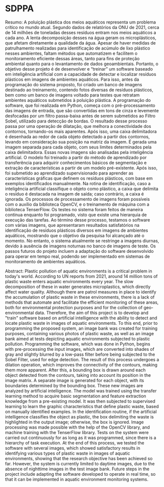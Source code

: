 # SDPPA
Resumo:
A poluição plástica dos meios aquáticos representa um problema crítico no mundo atual. Segundo dados de relatórios da ONU de 2021, cerca de 14 milhões de toneladas desses resíduos entram nos meios aquáticos a cada ano. A lenta decomposição desses na água geram os microplásticos, que afetam diretamente a qualidade da água. Apesar de haver medidas de patrulhamento realizadas para identificação de acúmulo de lixo plástico nesses ambientes, faltam métodos que  automatizem e facilitem o monitoramento eficiente dessas áreas, tanto para fins de proteção ambiental quanto para o levantamento de dados geoambientais. Portanto, o objetivo desse projeto é de desenvolver e “treinar” um software baseado em inteligência artificial com a capacidade de detectar e localizar resíduos plásticos em imagens de ambientes aquáticos. Para isso, antes da programação do sistema proposto, foi criado um banco de imagens destinado ao treinamento, contendo fotos diversas de resíduos plásticos, bem como um banco de imagens voltado para testes que retratam ambientes aquáticos submetidos à poluição plástica. A programação do software, que foi realizada em Python, começa com o pré-processamento das imagens de entrada, que são convertidas em tons de cinza e levemente desfocadas por um filtro passa-baixa antes de serem submetidos ao Filtro Sobel, utilizado para detecção de bordas. O resultado desse processo passa por uma operação de dilatação, que melhora a conectividade dos contornos, tornando-os mais aparentes. Após isso, uma caixa delimitadora é desenhada ao redor de cada objeto detectado a partir dos contornos, levando em consideração sua posição na matriz da imagem. É gerada uma imagem separada para cada objeto, com seus limites determinados pela caixa delimitadora. Essas novas imagens são analisadas pela inteligência artificial. O modelo foi treinado a partir do método de aprendizado por transferência para adquirir conhecimentos básicos de segmentação e extração de características a partir de um modelo pré-existente. Após isso, foi submetido ao aprendizado supervisionado para aprender as características gráficas que definem os resíduos plásticos, com base em exemplos identificados manualmente. Na rotina de identificação, caso a inteligência artificial classifique o objeto como plástico, a caixa que delimita o resíduo é destacada na imagem de saída; caso contrário, a caixa é ignorada. Os processos de processamento de imagens foram possíveis com o auxílio da biblioteca OpenCV, e o treinamento de máquina com a biblioteca TenserFlow. Os testes no sistema foram feitos de maneira contínua enquanto foi programado, visto que existe uma hierarquia de execução das tarefas. Ao término desse processo, testamos o software com várias imagens, que apresentaram resultados satisfatórios na identificação de resíduos plásticos diversos em imagens de ambientes aquáticos, mostrando que o objetivo da pesquisa foi alcançado até o momento. No entanto, o sistema atualmente se restringe a imagens diurnas, devido à ausência de imagens noturnas no banco de imagens de teste. Os passos futuros do projeto incluem a adaptação do software desenvolvido para operar em tempo real, podendo ser implementado em sistemas de monitoramento de ambientes aquáticos.

Abstract:
Plastic pollution of aquatic environments is a critical problem in today's world. According to UN reports from 2021, around 14 million tons of plastic waste enters aquatic environments every year. The slow decomposition of these in water generates microplastics, which directly affect water quality. Although there are patrol measures in place to identify the accumulation of plastic waste in these environments, there is a lack of methods that automate and facilitate the efficient monitoring of these areas, both for environmental protection purposes and for the collection of geo-environmental data. Therefore, the aim of this project is to develop and "train" software based on artificial intelligence with the ability to detect and locate plastic waste in images of aquatic environments. To this end, prior to programming the proposed system, an image bank was created for training purposes, containing various photos of plastic waste, as well as an image bank aimed at tests depicting aquatic environments subjected to plastic pollution. Programming the software, which was done in Python, begins with pre-processing the input images, which are converted into shades of gray and slightly blurred by a low-pass filter before being subjected to the Sobel Filter, used for edge detection. The result of this process undergoes a dilation operation, which improves the connectivity of the contours, making them more apparent. After this, a bounding box is drawn around each object detected from the contours, taking into account its position in the image matrix. A separate image is generated for each object, with its boundaries determined by the bounding box. These new images are analyzed by artificial intelligence. The model was trained using the transfer learning method to acquire basic segmentation and feature extraction knowledge from a pre-existing model. It was then subjected to supervised learning to learn the graphic characteristics that define plastic waste, based on manually identified examples. In the identification routine, if the artificial intelligence classifies the object as plastic, the box delimiting the waste is highlighted in the output image; otherwise, the box is ignored. Image processing was made possible with the help of the OpenCV library, and machine training with the TenserFlow library. Tests on the system were carried out continuously for as long as it was programmed, since there is a hierarchy of task execution. At the end of this process, we tested the software with several images, which showed satisfactory results in identifying various types of plastic waste in images of aquatic environments, showing that the research objective has been achieved so far. However, the system is currently limited to daytime images, due to the absence of nighttime images in the test image bank. Future steps in the project include adapting the software developed to operate in real time, so that it can be implemented in aquatic environment monitoring systems. 
